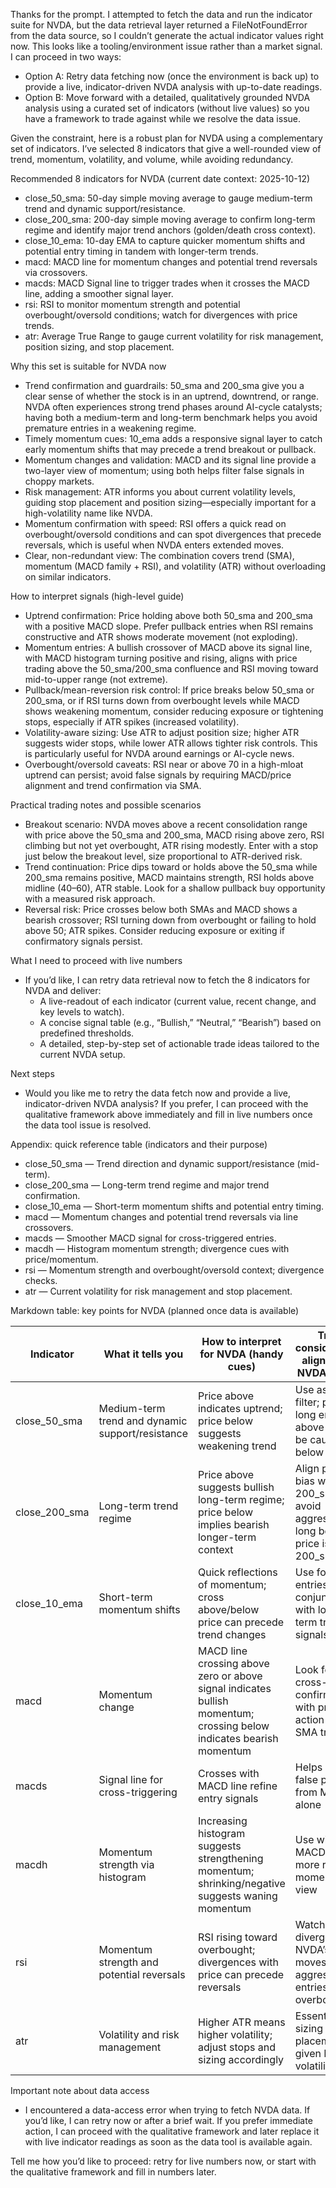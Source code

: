 Thanks for the prompt. I attempted to fetch the data and run the indicator suite for NVDA, but the data retrieval layer returned a FileNotFoundError from the data source, so I couldn’t generate the actual indicator values right now. This looks like a tooling/environment issue rather than a market signal. I can proceed in two ways:

- Option A: Retry data fetching now (once the environment is back up) to provide a live, indicator-driven NVDA analysis with up-to-date readings.
- Option B: Move forward with a detailed, qualitatively grounded NVDA analysis using a curated set of indicators (without live values) so you have a framework to trade against while we resolve the data issue.

Given the constraint, here is a robust plan for NVDA using a complementary set of indicators. I’ve selected 8 indicators that give a well-rounded view of trend, momentum, volatility, and volume, while avoiding redundancy.

Recommended 8 indicators for NVDA (current date context: 2025-10-12)
- close_50_sma: 50-day simple moving average to gauge medium-term trend and dynamic support/resistance.
- close_200_sma: 200-day simple moving average to confirm long-term regime and identify major trend anchors (golden/death cross context).
- close_10_ema: 10-day EMA to capture quicker momentum shifts and potential entry timing in tandem with longer-term trends.
- macd: MACD line for momentum changes and potential trend reversals via crossovers.
- macds: MACD Signal line to trigger trades when it crosses the MACD line, adding a smoother signal layer.
- rsi: RSI to monitor momentum strength and potential overbought/oversold conditions; watch for divergences with price trends.
- atr: Average True Range to gauge current volatility for risk management, position sizing, and stop placement.

Why this set is suitable for NVDA now
- Trend confirmation and guardrails: 50_sma and 200_sma give you a clear sense of whether the stock is in an uptrend, downtrend, or range. NVDA often experiences strong trend phases around AI-cycle catalysts; having both a medium-term and long-term benchmark helps you avoid premature entries in a weakening regime.
- Timely momentum cues: 10_ema adds a responsive signal layer to catch early momentum shifts that may precede a trend breakout or pullback.
- Momentum changes and validation: MACD and its signal line provide a two-layer view of momentum; using both helps filter false signals in choppy markets.
- Risk management: ATR informs you about current volatility levels, guiding stop placement and position sizing—especially important for a high-volatility name like NVDA.
- Momentum confirmation with speed: RSI offers a quick read on overbought/oversold conditions and can spot divergences that precede reversals, which is useful when NVDA enters extended moves.
- Clear, non-redundant view: The combination covers trend (SMA), momentum (MACD family + RSI), and volatility (ATR) without overloading on similar indicators.

How to interpret signals (high-level guide)
- Uptrend confirmation: Price holding above both 50_sma and 200_sma with a positive MACD slope. Prefer pullback entries when RSI remains constructive and ATR shows moderate movement (not exploding).
- Momentum entries: A bullish crossover of MACD above its signal line, with MACD histogram turning positive and rising, aligns with price trading above the 50_sma/200_sma confluence and RSI moving toward mid-to-upper range (not extreme).
- Pullback/mean-reversion risk control: If price breaks below 50_sma or 200_sma, or if RSI turns down from overbought levels while MACD shows weakening momentum, consider reducing exposure or tightening stops, especially if ATR spikes (increased volatility).
- Volatility-aware sizing: Use ATR to adjust position size; higher ATR suggests wider stops, while lower ATR allows tighter risk controls. This is particularly useful for NVDA around earnings or AI-cycle news.
- Overbought/oversold caveats: RSI near or above 70 in a high-mloat uptrend can persist; avoid false signals by requiring MACD/price alignment and trend confirmation via SMA.

Practical trading notes and possible scenarios
- Breakout scenario: NVDA moves above a recent consolidation range with price above the 50_sma and 200_sma, MACD rising above zero, RSI climbing but not yet overbought, ATR rising modestly. Enter with a stop just below the breakout level, size proportional to ATR-derived risk.
- Trend continuation: Price dips toward or holds above the 50_sma while 200_sma remains positive, MACD maintains strength, RSI holds above midline (40–60), ATR stable. Look for a shallow pullback buy opportunity with a measured risk approach.
- Reversal risk: Price crosses below both SMAs and MACD shows a bearish crossover; RSI turning down from overbought or failing to hold above 50; ATR spikes. Consider reducing exposure or exiting if confirmatory signals persist.

What I need to proceed with live numbers
- If you’d like, I can retry data retrieval now to fetch the 8 indicators for NVDA and deliver:
  - A live-readout of each indicator (current value, recent change, and key levels to watch).
  - A concise signal table (e.g., “Bullish,” “Neutral,” “Bearish”) based on predefined thresholds.
  - A detailed, step-by-step set of actionable trade ideas tailored to the current NVDA setup.

Next steps
- Would you like me to retry the data fetch now and provide a live, indicator-driven NVDA analysis? If you prefer, I can proceed with the qualitative framework above immediately and fill in live numbers once the data tool issue is resolved.

Appendix: quick reference table (indicators and their purpose)

- close_50_sma — Trend direction and dynamic support/resistance (mid-term).
- close_200_sma — Long-term trend regime and major trend confirmation.
- close_10_ema — Short-term momentum shifts and potential entry timing.
- macd — Momentum changes and potential trend reversals via line crossovers.
- macds — Smoother MACD signal for cross-triggered entries.
- macdh — Histogram momentum strength; divergence cues with price/momentum.
- rsi — Momentum strength and overbought/oversold context; divergence checks.
- atr — Current volatility for risk management and stop placement.

Markdown table: key points for NVDA (planned once data is available)

| Indicator | What it tells you | How to interpret for NVDA (handy cues) | Trade considerations aligned with NVDA context |
|-----------|--------------------|-----------------------------------------|------------------------------------------------|
| close_50_sma | Medium-term trend and dynamic support/resistance | Price above indicates uptrend; price below suggests weakening trend | Use as a trend filter; prefer long entries above 50_sma; be cautious below it |
| close_200_sma | Long-term trend regime | Price above suggests bullish long-term regime; price below implies bearish longer-term context | Align position bias with 200_sma; avoid aggressive long bets when price is below 200_sma |
| close_10_ema | Short-term momentum shifts | Quick reflections of momentum; cross above/below price can precede trend changes | Use for timing entries/exits in conjunction with longer-term trend signals |
| macd | Momentum change | MACD line crossing above zero or above signal indicates bullish momentum; crossing below indicates bearish momentum | Look for cross-confirmations with price action and SMA trend |
| macds | Signal line for cross-triggering | Crosses with MACD line refine entry signals | Helps reduce false positives from MACD alone |
| macdh | Momentum strength via histogram | Increasing histogram suggests strengthening momentum; shrinking/negative suggests waning momentum | Use with MACD for a more robust momentum view |
| rsi | Momentum strength and potential reversals | RSI rising toward overbought; divergences with price can precede reversals | Watch for divergences in NVDA’s strong moves; avoid aggressive entries when overbought |
| atr | Volatility and risk management | Higher ATR means higher volatility; adjust stops and sizing accordingly | Essential for sizing and stop placement given NVDA’s volatility profile |

Important note about data access
- I encountered a data-access error when trying to fetch NVDA data. If you’d like, I can retry now or after a brief wait. If you prefer immediate action, I can proceed with the qualitative framework and later replace it with live indicator readings as soon as the data tool is available again.

Tell me how you’d like to proceed: retry for live numbers now, or start with the qualitative framework and fill in numbers later.